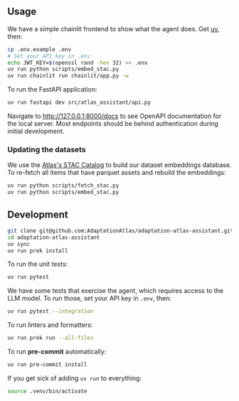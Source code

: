 ## Usage

We have a simple chainlit frontend to show what the agent does.
Get [uv](https://docs.astral.sh/uv/getting-started/installation/), then:

```sh
cp .env.example .env
# Set your API key in .env
echo JWT_KEY=$(openssl rand -hex 32) >> .env
uv run python scripts/embed_stac.py
uv run chainlit run chainlit/app.py -w
```

To run the FastAPI application:

```sh
uv run fastapi dev src/atlas_assistant/api.py
```

Navigate to http://127.0.0.1:8000/docs to see OpenAPI documentation for the local server.
Most endpoints should be behind authentication during initial development.

### Updating the datasets

We use the [Atlas's STAC Catalog](https://digital-atlas.s3.amazonaws.com/stac/public_stac/catalog.json) to build our dataset embeddings database.
To re-fetch all items that have parquet assets and rebuild the embeddings:

```sh
uv run python scripts/fetch_stac.py
uv run python scripts/embed_stac.py
```

## Development

```sh
git clone git@github.com:AdaptationAtlas/adaptation-atlas-assistant.git
cd adaptation-atlas-assistant
uv sync
uv run prek install
```

To run the unit tests:

```sh
uv run pytest
```

We have some tests that exercise the agent, which requires access to the LLM model.
To run those, set your API key in `.env`, then:

```sh
uv run pytest --integration
```

To run linters and formatters:

```sh
uv run prek run --all-files
```

To run **pre-commit** automatically:

```sh
uv run pre-commit install
```

If you get sick of adding `uv run` to everything:

```sh
source .venv/bin/activate
```